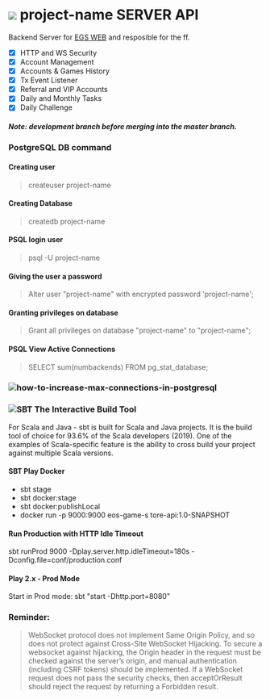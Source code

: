 # ![](http://3.34.146.80:5000/static/media/referral.3c489497.png) project-name SERVER API
  Backend Server for [EGS WEB](https://github.com/DonutFactory/eos-web) and resposible for the ff.
- [x] HTTP and WS Security
- [x] Account Management
- [x] Accounts & Games History
- [x] Tx Event Listener
- [X] Referral and VIP Accounts
- [X] Daily and Monthly Tasks
- [X] Daily Challenge

##### Note: development branch before merging into the master branch.
### PostgreSQL DB command

#### Creating user
> createuser project-name

#### Creating Database
> createdb project-name

#### PSQL login user

> psql -U project-name

#### Giving the user a password

> Alter user "project-name" with encrypted password 'project-name';

#### Granting privileges on database

> Grant all privileges on database "project-name" to "project-name";

#### PSQL View Active Connections

> SELECT sum(numbackends) FROM pg_stat_database;

### ![how-to-increase-max-connections-in-postgresql](https://ubiq.co/database-blog/how-to-increase-max-connections-in-postgresql/)
### ![SBT](https://www.scala-sbt.org/assets/sbt-logo.svg) The Interactive Build Tool
  For Scala and Java - sbt is built for Scala and Java projects. It is the build tool of choice for 93.6% of the Scala developers (2019). One of the examples of Scala-specific feature is the ability to cross build your project against multiple Scala versions.

#### SBT Play Docker
- sbt stage
- sbt docker:stage
- sbt docker:publishLocal
- docker run -p 9000:9000 eos-game-s tore-api:1.0-SNAPSHOT

#### Run Production with HTTP Idle Timeout
sbt runProd 9000 -Dplay.server.http.idleTimeout=180s -Dconfig.file=conf/production.conf

#### Play 2.x - Prod Mode
Start in Prod mode: sbt "start -Dhttp.port=8080"

### Reminder:
> WebSocket protocol does not implement Same Origin Policy, and so does not protect against Cross-Site WebSocket Hijacking. To secure a websocket against hijacking, the Origin header in the request must be checked against the server’s origin, and manual authentication (including CSRF tokens) should be implemented. If a WebSocket request does not pass the security checks, then acceptOrResult should reject the request by returning a Forbidden result.
